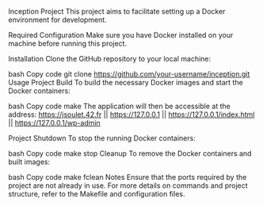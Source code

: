 Inception Project
This project aims to facilitate setting up a Docker environment for development.

Required Configuration
Make sure you have Docker installed on your machine before running this project.

Installation
Clone the GitHub repository to your local machine:

bash
Copy code
git clone https://github.com/your-username/inception.git
Usage
Project Build
To build the necessary Docker images and start the Docker containers:

bash
Copy code
make
The application will then be accessible at the address: https://jsoulet.42.fr || https://127.0.0.1 || https://127.0.0.1/index.html || https://127.0.0.1/wp-admin

Project Shutdown
To stop the running Docker containers:

bash
Copy code
make stop
Cleanup
To remove the Docker containers and built images:

bash
Copy code
make fclean
Notes
Ensure that the ports required by the project are not already in use.
For more details on commands and project structure, refer to the Makefile and configuration files.
